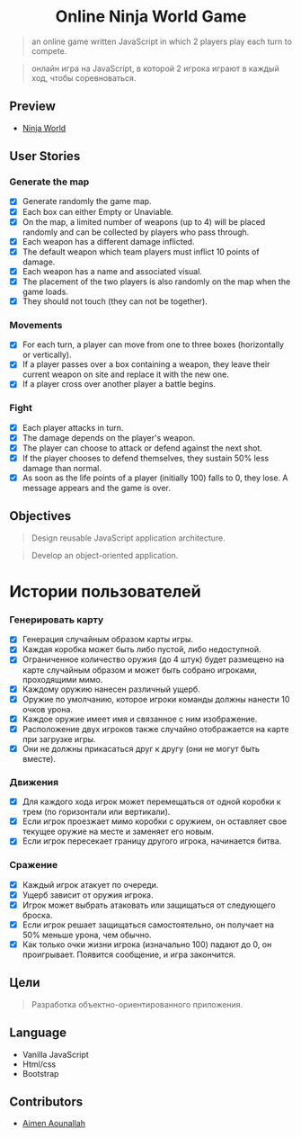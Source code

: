 <h1 align="center"> Online Ninja World Game </h1>

> an online game written JavaScript in which 2 players play each turn to compete.

> онлайн игра на JavaScript, в которой 2 игрока играют в каждый ход, чтобы соревноваться.

## Preview

- [ Ninja World](https://mizou9999.github.io/NinjaWorld/)

## User Stories

### Generate the map

- [x] Generate randomly the game map.
- [x] Each box can either Empty or Unaviable.
- [x] On the map, a limited number of weapons (up to 4) will be placed randomly and can be collected by players who pass through.
- [x] Each weapon has a different damage inflicted.
- [x] The default weapon which team players must inflict 10 points of damage.
- [x] Each weapon has a name and associated visual.
- [x] The placement of the two players is also randomly on the map when the game loads.
- [x] They should not touch (they can not be together).

### Movements

- [x] For each turn, a player can move from one to three boxes (horizontally or vertically).
- [x] If a player passes over a box containing a weapon, they leave their current weapon on site and replace it with the new one.
- [x] If a player cross over another player a battle begins.

### Fight

- [x] Each player attacks in turn.
- [x] The damage depends on the player's weapon.
- [x] The player can choose to attack or defend against the next shot.
- [x] If the player chooses to defend themselves, they sustain 50% less damage than normal.
- [x] As soon as the life points of a player (initially 100) falls to 0, they lose. A message appears and the game is over.

## Objectives

> Design reusable JavaScript application architecture.

> Develop an object-oriented application.

# Истории пользователей

### Генерировать карту

- [x] Генерация случайным образом карты игры.
- [x] Каждая коробка может быть либо пустой, либо недоступной.
- [x] Ограниченное количество оружия (до 4 штук) будет размещено на карте случайным образом и может быть собрано игроками, проходящими мимо.
- [x] Каждому оружию нанесен различный ущерб.
- [x] Оружие по умолчанию, которое игроки команды должны нанести 10 очков урона.
- [x] Каждое оружие имеет имя и связанное с ним изображение.
- [x] Расположение двух игроков также случайно отображается на карте при загрузке игры.
- [x] Они не должны прикасаться друг к другу (они не могут быть вместе).

### Движения

- [x] Для каждого хода игрок может перемещаться от одной коробки к трем (по горизонтали или вертикали).
- [x] Если игрок проезжает мимо коробки с оружием, он оставляет свое текущее оружие на месте и заменяет его новым.
- [x] Если игрок пересекает границу другого игрока, начинается битва.

### Сражение

- [x] Каждый игрок атакует по очереди.
- [x] Ущерб зависит от оружия игрока.
- [x] Игрок может выбрать атаковать или защищаться от следующего броска.
- [x] Если игрок решает защищаться самостоятельно, он получает на 50% меньше урона, чем обычно.
- [x] Как только очки жизни игрока (изначально 100) падают до 0, он проигрывает. Появится сообщение, и игра закончится.

## Цели

> Разработка объектно-ориентированного приложения.

## Language

- Vanilla JavaScript
- Html/css
- Bootstrap

## Contributors

- [Aimen Aounallah](https://github.com/Mizou9999)
